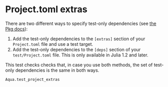 # Project.toml extras

There are two different ways to specify test-only dependencies (see [the Pkg docs](https://julialang.github.io/Pkg.jl/v1/creating-packages/#Test-specific-dependencies)):
1. Add the test-only dependencies to the `[extras]` section of your `Project.toml` file
   and use a test target.
2. Add the test-only dependencies to the `[deps]` section of your `test/Project.toml` file.
   This is only available in Julia 1.2 and later.

This test checks checks that, in case you use both methods, the set of test-only dependencies
is the same in both ways.

```@docs
Aqua.test_project_extras
```
